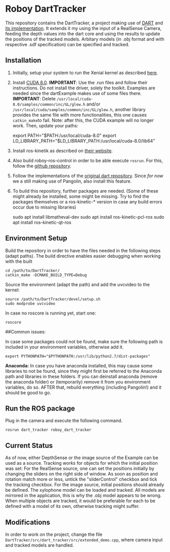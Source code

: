 # Roboy DartTracker

This repository contains the DartTracker, a project making use of [DART](https://www.cc.gatech.edu/~afb/classes/CS7495-Fall2014/readings/dart.pdf) and [its implementation](https://github.com/ori-drs/dart). It extends it my using the input of a RealSense Camera, feeding the depth values into the dart core and using the results to update the positions of the tracked models. Arbitary models (in .obj format and with respective .sdf specification) can be specified and tracked.

## Installation 

1. Initially, setup your system to run the Xenial kernel as described [here](http://wiki.ros.org/librealsense#Installation_Prerequisites).
2. Install [CUDA 8.0](https://developer.nvidia.com/cuda-80-ga2-download-archive). __IMPORTANT__: Use the .run files and follow their instructions. Do not install the driver, solely the toolkit. Examples are needed since the dartExample makes use of some files there. 
__IMPORTANT__: Delete `/usr/local/cuda-8.0/samples/common/inc/GL/glew.h` and/or `/usr/local/cuda/samples/common/inc/GL/glew.h`, another library provides the same file with more functionalities, this one causes `catkin_make`to fail. Note: after this, the CUDA example will no longer work. Then, update your paths: 

	export PATH="$PATH:/usr/local/cuda-8.0"
	export LD_LIBRARY_PATH="$LD_LIBRARY_PATH:/usr/local/cuda-8.0/lib64"

3. Install ros-kinetik as described on [their website](http://wiki.ros.org/kinetic/Installation/Ubuntu). 
4. Also build roboy-ros-control in order to be able execute `rosrun`. For this, follow the [github repository](https://github.com/Roboy/roboy-ros-control). 

5. Follow the implementations of the [original dart repository](https://github.com/ori-drs/dart). Since *for now* we a still making use of Pangolin, also install this feature. 

6. To build this repository, further packages are needed. (Some of these might already be installed, some might be missing. Try to find the packages themselves or a ros-kinetic-* version in case any build errors occur due to missing libraries)

	sudo apt install libmatheval-dev
	sudo apt install ros-kinetic-pcl-ros
	sudo apt install ros-kinetic-qt-ros

## Environment Setup

Build the repository in order to have the files needed in the following steps (adapt paths). The build directive enables easier debugging when working with the built
 
	cd /path/to/DartTracker/
	catkin_make -DCMAKE_BUILD_TYPE=Debug 

Source the environment (adapt the path) and add the uvcvideo to the kernel: 

	source /path/to/DartTracker/devel/setup.sh
	sudo modprobe uvcvideo

In case no roscore is running yet, start one:

	roscore

##Common issues: 

In case some packages could not be found, make sure the following path is included in your environment variables, otherwise add it. 

	export PYTHONPATH="$PYTHONPATH:/usr/lib/python2.7/dist-packages"

__Anaconda:__ In case you have anaconda installed, this may cause some libraries to not be found, since they might first be referred to the Anaconda path and libraries in these folders. If you can deinstall anaconda (remove the anaconda folder) or (temporarily) remove it from you environment variables, do so. AFTER that, rebuild everything (including Pangolin!) and it should be good to go. 

## Run the ROS package

Plug in the camera and execute the following command.

	rosrun dart_tracker roboy_dart_tracker

## Current Status

As of now, either DepthSense or the image source of the Example can be used as a source. Tracking works for objects for which the initial position was set: For the RealSense source, one can set the positions initially by changing the sliders on the right side of window. As soon as position and rotation match more or less, untick the "sliderControl" checkbox and tick the tracking checkbox. For the image source, initial positions should already be defined. The xylophone model can be loaded and tracked. All models are mirrored in the application, this is why the .obj model appears to be wrong. When multiple objects are tracked, it would be preferable for each to be defined with a model of its own, otherwise tracking might suffer.

## Modifications

In order to work on the project, change the file `DartTracker/src/dart_tracker/src/extended_demo.cpp`, where camera input and tracked models are handled. 

